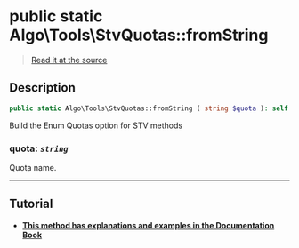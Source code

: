 # public static Algo\Tools\StvQuotas::fromString

> [Read it at the source](https://github.com/julien-boudry/Condorcet/blob/master/src/Algo/Tools/StvQuotas.php#L33)

## Description    

```php
public static Algo\Tools\StvQuotas::fromString ( string $quota ): self
```

Build the Enum Quotas option for STV methods
    

### **quota:** *`string`*   
Quota name.    

---------------------------------------

## Tutorial

* **[This method has explanations and examples in the Documentation Book](https://www.condorcet.io/VotingMethods)**    
